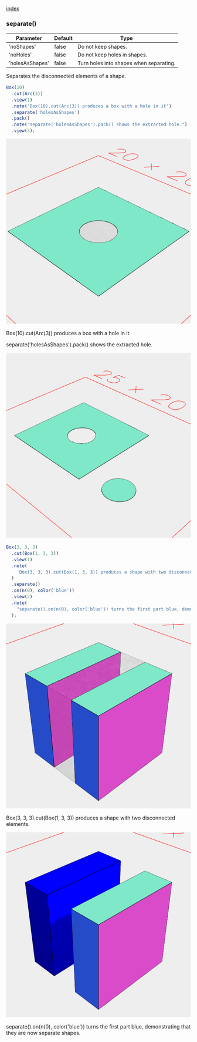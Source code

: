 [index](../../nb/api/index.md)
### separate()
Parameter|Default|Type
---|---|---
'noShapes'|false|Do not keep shapes.
'noHoles'|false|Do not keep holes in shapes.
'holesAsShapes'|false|Turn holes into shapes when separating.

Separates the disconnected elements of a shape.

```JavaScript
Box(10)
  .cut(Arc(3))
  .view(1)
  .note('Box(10).cut(Arc(3)) produces a box with a hole in it')
  .separate('holesAsShapes')
  .pack()
  .note("separate('holesAsShapes').pack() shows the extracted hole.")
  .view(3);
```

![Image](separate.md.0.png)

Box(10).cut(Arc(3)) produces a box with a hole in it

separate('holesAsShapes').pack() shows the extracted hole.

![Image](separate.md.1.png)

```JavaScript
Box(3, 3, 3)
  .cut(Box(1, 3, 3))
  .view(1)
  .note(
    'Box(3, 3, 3).cut(Box(1, 3, 3)) produces a shape with two disconnected elements.'
  )
  .separate()
  .on(n(0), color('blue'))
  .view(2)
  .note(
    "separate().on(n(0), color('blue')) turns the first part blue, demonstrating that they are now separate shapes."
  );
```

![Image](separate.md.2.png)

Box(3, 3, 3).cut(Box(1, 3, 3)) produces a shape with two disconnected elements.

![Image](separate.md.3.png)

separate().on(n(0), color('blue')) turns the first part blue, demonstrating that they are now separate shapes.
